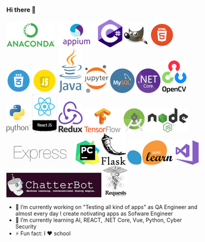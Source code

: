 ### Hi there 👋

![](https://raw.githubusercontent.com/georgecristian97/Logo/main/logo/Anaconda-Logo.png)  ![](https://raw.githubusercontent.com/georgecristian97/Logo/main/logo/appium-logo.png)  ![](https://raw.githubusercontent.com/georgecristian97/Logo/main/logo/c-sharp-logo.png) ![](https://raw.githubusercontent.com/georgecristian97/Logo/main/logo/gimp-logo.png)  ![](https://raw.githubusercontent.com/georgecristian97/Logo/main/logo/html-logo.png)  ![](https://raw.githubusercontent.com/georgecristian97/Logo/main/logo/css-logo.png) ![](https://raw.githubusercontent.com/georgecristian97/Logo/main/logo/js-logo.png)  ![](https://raw.githubusercontent.com/georgecristian97/Logo/main/logo/java-logo.png)  ![](https://raw.githubusercontent.com/georgecristian97/Logo/main/logo/jupyter-logo.png) ![](https://raw.githubusercontent.com/georgecristian97/Logo/main/logo/mysql-logo.png) ![](https://raw.githubusercontent.com/georgecristian97/Logo/main/logo/NET_Core-Logo.png)  ![](https://raw.githubusercontent.com/georgecristian97/Logo/main/logo/OpenCV-logo.png)  ![](https://raw.githubusercontent.com/georgecristian97/Logo/main/logo/python-logo.png)  ![](https://raw.githubusercontent.com/georgecristian97/Logo/main/logo/react-logo.png) ![](https://raw.githubusercontent.com/georgecristian97/Logo/main/logo/redux-logo.png) ![](https://raw.githubusercontent.com/georgecristian97/Logo/main/logo/tensorflow-logo.png)  ![](https://raw.githubusercontent.com/georgecristian97/Logo/main/logo/androidstudio-logo.png) ![](https://raw.githubusercontent.com/georgecristian97/Logo/main/logo/nodejs-logo.png)  ![](https://raw.githubusercontent.com/georgecristian97/Logo/main/logo/express-logo.png) ![](https://raw.githubusercontent.com/georgecristian97/Logo/main/logo/pycharm-logo.png) ![](https://raw.githubusercontent.com/georgecristian97/Logo/main/logo/flask-logo.png) ![](https://raw.githubusercontent.com/georgecristian97/Logo/main/logo/scikit-logo.png)  ![](https://raw.githubusercontent.com/georgecristian97/Logo/main/logo/visualstudio-logo.png)  ![](https://raw.githubusercontent.com/georgecristian97/Logo/main/logo/chatterbot-logo.png)  ![](https://raw.githubusercontent.com/georgecristian97/Logo/main/logo/pythonRequests-logo.png)

- 🔭 I’m currently working on "Testing all kind of apps" as QA Engineer and almost every day I create notivating apps as Sofware Engineer
- 🌱 I’m currently learning AI, REACT, .NET Core, Vue, Python, Cyber Security
- ⚡ Fun fact: I :heart:   school
<!--
**georgecristian97/georgecristian97** is a ✨ _special_ ✨ repository because its `README.md` (this file) appears on your GitHub profile.

Here are some ideas to get you started:

- 🔭 I’m currently working on ...
- 🌱 I’m currently learning 
- 👯 I’m looking to collaborate on ...
- 🤔 I’m looking for help with AI
- 💬 Ask me about ...
- 📫 How to reach me: ...
- 😄 Pronouns: ...
- ⚡ Fun fact: I :heart: School
-->
